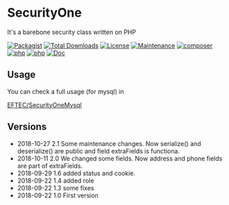 # SecurityOne
It's a barebone security class written on PHP

[![Packagist](https://img.shields.io/packagist/v/eftec/securityone.svg)](https://packagist.org/packages/eftec/securityone)
[![Total Downloads](https://poser.pugx.org/eftec/securityone/downloads)](https://packagist.org/packages/eftec/securityone)
[![License](https://img.shields.io/badge/license-LGPLV3-blue.svg)]()
[![Maintenance](https://img.shields.io/maintenance/yes/2019.svg)]()
[![composer](https://img.shields.io/badge/composer-%3E1.8-blue.svg)]()
[![php](https://img.shields.io/badge/php->5.4-green.svg)]()
[![php](https://img.shields.io/badge/php-7.x-green.svg)]()
[![Doc](https://img.shields.io/badge/docs-100%25-green.svg)]()

## Usage

You can check a full usage (for mysql) in

[EFTEC/SecurityOneMysql](https://github.com/EFTEC/SecurityOneMysql)


## Versions

* 2018-10-27 2.1 Some maintenance changes.  Now serialize() and deserialize() are public and field extraFields is functiona.
* 2018-10-11 2.0 We changed some fields. Now address and phone fields are part of extraFields.
* 2018-09-29 1.6 added status and cookie.
* 2018-09-22 1.4 added role
* 2018-09-22 1.3 some fixes
* 2018-09-22 1.0 First version

